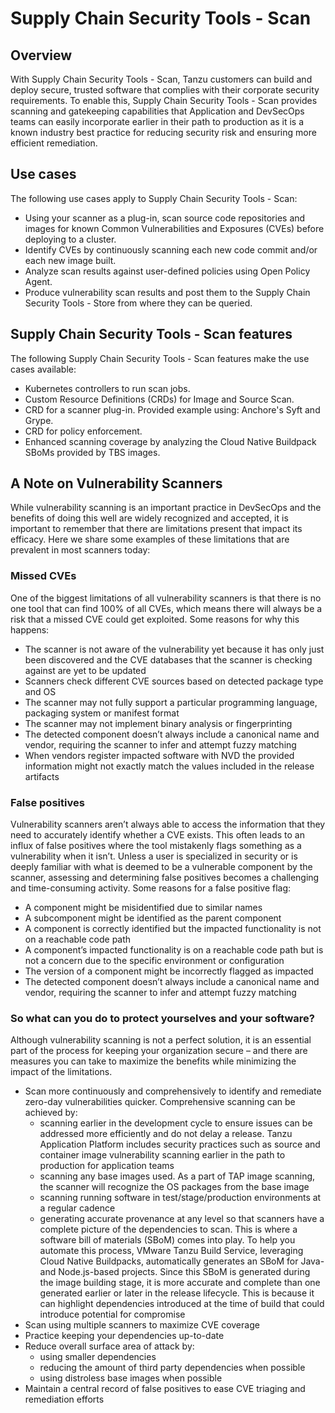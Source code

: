 # Supply Chain Security Tools - Scan

## <a id="overview"></a>Overview

With Supply Chain Security Tools - Scan, Tanzu customers can build and deploy secure, trusted software that complies with their corporate security requirements. To enable this, Supply Chain Security Tools - Scan provides scanning and gatekeeping capabilities that Application and DevSecOps teams can easily incorporate earlier in their path to production as it is a known industry best practice for reducing security risk and ensuring more efficient remediation.

## <a id="use-cases"></a>Use cases

The following use cases apply to Supply Chain Security Tools - Scan:

* Using your scanner as a plug-in, scan source code repositories and images for known Common Vulnerabilities and Exposures (CVEs) before deploying to a cluster.
* Identify CVEs by continuously scanning each new code commit and/or each new image built.
* Analyze scan results against user-defined policies using Open Policy Agent.
* Produce vulnerability scan results and post them to the Supply Chain Security Tools - Store from where they can be queried.

## <a id="scst-scan-feat"></a>Supply Chain Security Tools - Scan features

The following Supply Chain Security Tools - Scan features make the use cases available:

* Kubernetes controllers to run scan jobs.
* Custom Resource Definitions (CRDs) for Image and Source Scan.
* CRD for a scanner plug-in. Provided example using: Anchore's Syft and Grype.
* CRD for policy enforcement.
* Enhanced scanning coverage by analyzing the Cloud Native Buildpack SBoMs provided by TBS images.

## <a id="scst-scan-note"></a>A Note on Vulnerability Scanners
While vulnerability scanning is an important practice in DevSecOps and the benefits of doing this well are widely recognized and accepted, it is important to remember that there are limitations present that impact its efficacy. Here we share some examples of these limitations that are prevalent in most scanners today:

### <a id="missed-cves"></a>Missed CVEs
One of the biggest limitations of all vulnerability scanners is that there is no one tool that can find 100% of all CVEs, which means there will always be a risk that a missed CVE could get exploited. Some reasons for why this happens:
- The scanner is not aware of the vulnerability yet because it has only just been discovered and the CVE databases that the scanner is checking against are yet to be updated
- Scanners check different CVE sources based on detected package type and OS
- The scanner may not fully support a particular programming language, packaging system or manifest format
- The scanner may not implement binary analysis or fingerprinting
- The detected component doesn’t always include a canonical name and vendor, requiring the scanner to infer and attempt fuzzy matching
- When vendors register impacted software with NVD the provided information might not exactly match the values included in the release artifacts

### <a id="false-positives"></a>False positives
Vulnerability scanners aren’t always able to access the information that they need to accurately identify whether a CVE exists. This often leads to an influx of false positives where the tool mistakenly flags something as a vulnerability when it isn’t. Unless a user is specialized in security or is deeply familiar with what is deemed to be a vulnerable component by the scanner, assessing and determining false positives becomes a challenging and time-consuming activity. Some reasons for a false positive flag:
- A component might be misidentified due to similar names
- A subcomponent might be identified as the parent component
- A component is correctly identified but the impacted functionality is not on a reachable code path
- A component’s impacted functionality is on a reachable code path but is not a concern due to the specific environment or configuration
- The version of a component might be incorrectly flagged as impacted
- The detected component doesn’t always include a canonical name and vendor, requiring the scanner to infer and attempt fuzzy matching

### <a id="protect-software"></a>So what can you do to protect yourselves and your software?
Although vulnerability scanning is not a perfect solution, it is an essential part of the process for keeping your organization secure – and there are measures you can take to maximize the benefits while minimizing the impact of the limitations.

- Scan more continuously and comprehensively to identify and remediate zero-day vulnerabilities quicker. Comprehensive scanning can be achieved by:
    - scanning earlier in the development cycle to ensure issues can be addressed more efficiently and do not delay a release. Tanzu Application Platform includes security practices such as source and container image vulnerability scanning earlier in the path to production for application teams
    - scanning any base images used. As a part of TAP image scanning, the scanner will recognize the OS packages from the base image
    - scanning running software in test/stage/production environments at a regular cadence
    - generating accurate provenance at any level so that scanners have a complete picture of the dependencies to scan. This is where a software bill of materials (SBoM) comes into play. To help you automate this process, VMware Tanzu Build Service, leveraging Cloud Native Buildpacks, automatically generates an SBoM for Java- and Node.js-based projects. Since this SBoM is generated during the image building stage, it is more accurate and complete than one generated earlier or later in the release lifecycle. This is because it can highlight dependencies introduced at the time of build that could introduce potential for compromise
- Scan using multiple scanners to maximize CVE coverage
- Practice keeping your dependencies up-to-date
- Reduce overall surface area of attack by:
  - using smaller dependencies
  - reducing the amount of third party dependencies when possible
  - using distroless base images when possible
- Maintain a central record of false positives to ease CVE triaging and remediation efforts